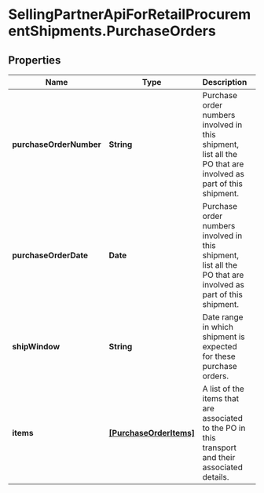 # SellingPartnerApiForRetailProcurementShipments.PurchaseOrders

## Properties

Name | Type | Description | Notes
------------ | ------------- | ------------- | -------------
**purchaseOrderNumber** | **String** | Purchase order numbers involved in this shipment, list all the PO that are involved as part of this shipment. | [optional] 
**purchaseOrderDate** | **Date** | Purchase order numbers involved in this shipment, list all the PO that are involved as part of this shipment. | [optional] 
**shipWindow** | **String** | Date range in which shipment is expected for these purchase orders. | [optional] 
**items** | [**[PurchaseOrderItems]**](PurchaseOrderItems.md) | A list of the items that are associated to the PO in this transport and their associated details. | [optional] 


